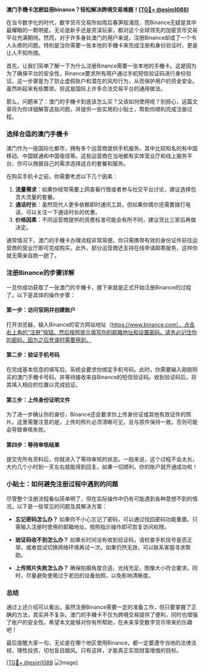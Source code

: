 **澳门手機卡怎麽註冊binance？轻松解决跨境交易难题！[[TG💪+ @esim1088](https://t.me/s/esim1088)]**

在当今数字化的时代，数字货币交易所如雨后春笋般涌现，而Binance无疑是其中最耀眼的一颗明星。无论是新手还是资深玩家，都对这个全球领先的加密货币交易平台充满期待。然而，对于许多身处澳门的用户来说，注册Binance却成了一个令人头疼的问题。特别是当你需要一张本地的手機卡来完成注册和身份验证时，更是让人不知所措。

首先，让我们简单了解一下为什么注册Binance需要一张本地的手機卡。这是因为为了确保平台的安全性，Binance要求所有用户通过手机短信验证码进行身份验证。这一步骤是为了防止虚假账户和潜在的风险行为，从而保护用户的资金安全。虽然听起来有些繁琐，但这是国际上许多合法交易平台的通用做法。

那么，问题来了：澳门的手機卡到底该怎么买？又该如何使用呢？别担心，这篇文章将为你详细解答这些问题，并提供一些实用的小贴士，帮助你顺利完成注册过程。

### **选择合适的澳门手機卡**

澳门作为一座国际化都市，拥有多个运营商提供手机服务。其中比较知名的有中国移动、中国联通和中国电信等。这些运营商在当地都有实体营业厅和线上服务平台，你可以根据自己的需求选择适合的套餐和服务。

在购买手机卡之前，你需要考虑以下几个因素：

1. **流量需求**：如果你经常需要上网查看行情或者参与社交平台讨论，建议选择包含大流量的套餐。
2. **通话时长**：虽然现代人更多依赖即时通讯工具，但如果你偶尔还需要拨打电话，可以关注一下通话时长的优惠。
3. **价格因素**：不同运营商提供的资费标准可能会有所不同，建议货比三家后再做决定。

通常情况下，澳门的手機卡办理流程非常简便。你只需携带有效的身份证件前往运营商的营业厅即可完成购买。此外，部分运营商还支持在线申请邮寄服务，这样你就无需亲自跑一趟了。

### **注册Binance的步骤详解**

一旦你成功获取了一张澳门的手機卡，接下来就是正式开始注册Binance的过程了。以下是具体的操作步骤：

#### **第一步：访问官网并创建账户**
打开浏览器，输入Binance的官方网站地址（https://www.binance.com），点击右上角的“注册”按钮。然后按照提示填写你的邮箱地址和设置密码。请务必记住你的密码，因为之后登录时需要用到。

#### **第二步：验证手机号码**
在完成基本信息的填写后，系统会要求你绑定手机号码。此时，你需要输入刚刚购买的澳门手機卡号码，并等待接收来自Binance的短信验证码。收到验证码后，将其填入相应的位置以完成验证。

#### **第三步：上传身份证明文件**
为了进一步确认你的身份，Binance还会要求你上传身份证或其他有效证件的照片。这里需要注意的是，上传的照片必须清晰可见，且与原件保持一致。否则可能会导致审核失败。

#### **第四步：等待审核结果**
提交完所有资料后，你就进入了等待审核的状态。一般来说，这个过程不会太长，大约几个小时到一天左右就能得到回复。如果一切顺利，你的账户就开通成功啦！

### **小贴士：如何避免注册过程中遇到的问题**

尽管整个注册流程看似简单明了，但在实际操作中仍有可能遇到各种意想不到的情况。以下是一些常见的问题及其解决方案：

- **忘记密码怎么办？** 如果你不小心忘记了密码，可以通过找回密码功能重置。只需输入注册时使用的邮箱地址，按照指示操作即可恢复访问权限。
  
- **验证码收不到怎么办？** 如果长时间没有收到验证码，请检查手机信号是否正常，或者尝试切换网络环境再试一次。如果仍然无效，可以联系客服寻求帮助。

- **上传照片失败怎么办？** 确保拍摄角度合适，光线充足，图像大小符合要求。同时，尽量避免使用过于老旧的设备拍照，以免影响清晰度。

### **总结**

通过上述介绍可以看出，虽然注册Binance需要一定的准备工作，但只要掌握了正确的方法，其实并不复杂。澳门的手機卡不仅为跨境交易提供了便利，同时也增强了账户的安全性。希望本文能够对你有所帮助，在未来享受数字货币带来的乐趣吧！

最后提醒大家一句，无论是在哪个地区使用Binance，都一定要遵守当地的法律法规，理性投资，切勿盲目跟风。只有这样，才能真正实现财富增值的目标。

[[TG💪+ @esim1088](https://t.me/s/esim1088) ![Image](https://i.postimg.cc/4NQfJmqS/Snipaste-2025-05-13-00-14-12.png)]